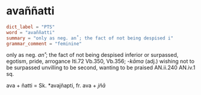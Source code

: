 # avaññatti

``` toml
dict_label = "PTS"
word = "avaññatti"
summary = "only as neg. an˚; the fact of not being despised i"
grammar_comment = "feminine"
```

only as neg. *an˚*; the fact of not being despised inferior or surpassed, egotism, pride, arrogance Iti.72 Vb.350, Vb.356; *\-kāma* (adj.) wishing not to be surpassed unvilling to be second, wanting to be praised AN.ii.240 AN.iv.1 sq.

ava \+ ñatti = Sk. \*avajñapti, fr. ava \+ *jñā*

